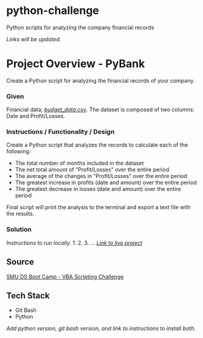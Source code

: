 # python-challenge
Python scripts for analyzing the company financial records

<i>Links will be updated.</i>

# Project Overview - PyBank
Create a Python script for analyzing the financial records of your company.

### Given
Financial data; [*budget_data.csv*](https://github.com/kirpatrick/python-challenge). The dataset is composed of two columns: Date and Profit/Losses.

### Instructions / Functionality / Design
Create a Python script that analyzes the records to calculate each of the following:
- The total number of months included in the dataset
- The net total amount of "Profit/Losses" over the entire period
- The average of the changes in "Profit/Losses" over the entire period
- The greatest increase in profits (date and amount) over the entire period
- The greatest decrease in losses (date and amount) over the entire period

 Final script will print the analysis to the terminal and export a text file with the results.
 
 ### Solution
*Instructions to run locally.*
 1.
 2.
 3.
 ...
[*Link to live project*](https://github.com/kirpatrick/python-challenge)

## Source
[SMU DS Boot Camp - VBA Scripting Challenge](https://smu.bootcampcontent.com/SMU-Coding-Bootcamp/SMU-DAL-DATA-PT-11-2019-U-C/tree/master/02-Homework/03-Python/Instructions)

## Tech Stack
- Git Bash
- Python

*Add python version, git bash version, and link to instructions to install both.*
